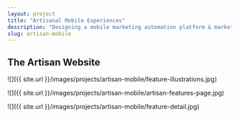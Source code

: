 ```yaml
---
layout: project
title: "Artisanal Mobile Experiences"
description: "Designing a mobile marketing automation platform & marketing site."
slug: artisan-mobile
---
```


## The Artisan Website

![]({{ site.url }}/images/projects/artisan-mobile/feature-illustrations.jpg)

![]({{ site.url }}/images/projects/artisan-mobile/artisan-features-page.jpg)

![]({{ site.url }}/images/projects/artisan-mobile/feature-detail.jpg)
